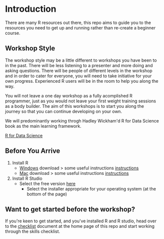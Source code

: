 # Introduction
There are many R resources out there, this repo aims to guide you to the resources you need to get up and running rather than re-create a beginner course. 

## Workshop Style
The workshop style may be a little different to workshops you have been to in the past. There will be less listening to a presenter and more doing and asking questions. There will be people of different levels in the workshop and in order to cater for everyone, you will need to take initiative for your own progress. Experienced R users will be in the room to help you along the way.    

You will not leave a one day workshop as a fully acomplished R programmer, just as you would not leave your first weight training sessions as a body builder. The aim of this workshops is to start you along the journey so that you can continue developing on your own. 

We will predominantly working throgh Hadley Wickham'd R for Data Science book as the main learning framework.   

[R for Data Science](http://r4ds.had.co.nz/)   

## Before You Arrive

1. Install R   
   * [Windows](https://cran.r-project.org/bin/windows/base/) download > some useful instructions [instructions](https://medium.com/@GalarnykMichael/install-r-and-rstudio-on-windows-5f503f708027)   
   * [Mac](https://cran.r-project.org/bin/macosx/) download  > some useful instructions [instructions](https://medium.com/@GalarnykMichael/install-r-and-rstudio-on-mac-e911606ce4f4)       
2. Install R Studio   
   * Select the free version [here](https://www.rstudio.com/products/rstudio/download/) 
      * Select the installer appropriate for your operating system (at the bottom of the page)
   
## Want to get started before the workshop? 
If you're keen to get started, and you've installed R and R studio, head over to the [checklist](https://github.com/jesse-jesse/r_intro/blob/master/checklist.md) document at the home page of this repo and start working through the skills checklist. 

